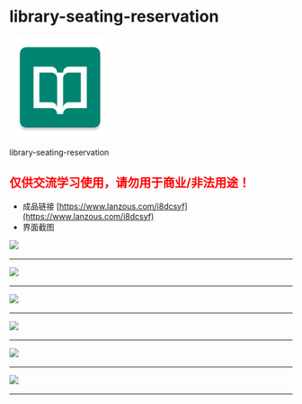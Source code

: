 # library-seating-reservation
<img src="https://github.com/yaokui2018/library-seating-reservation/blob/master/app/src/main/ic_launcher-web.png?raw=true" width="180">

library-seating-reservation
## <font color=red>仅供交流学习使用，请勿用于商业/非法用途！</font>

- 成品链接 [https://www.lanzous.com/i8dcsyf](https://www.lanzous.com/i8dcsyf)
- 界面截图
<img src="http://yaokui.ltd:8080/seat/1/1.jpg" width="480">
<hr>
<img src="http://yaokui.ltd:8080/seat/1/2.jpg" width="400"><hr>
<img src="http://yaokui.ltd:8080/seat/1/3.jpg" width="400"><hr>
<img src="http://yaokui.ltd:8080/seat/1/4.jpg" width="400"><hr>
<img src="http://yaokui.ltd:8080/seat/1/5.jpg" width="400"><hr>
<img src="http://yaokui.ltd:8080/seat/1/6.jpg" width="400"><hr>
